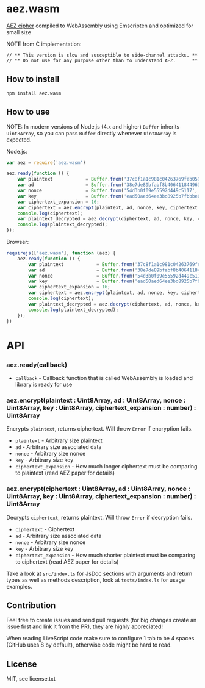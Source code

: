 # aez.wasm
[AEZ cipher](http://web.cs.ucdavis.edu/~rogaway/aez/) compiled to WebAssembly using Emscripten and optimized for small size

NOTE from C implementation:
```
// ** This version is slow and susceptible to side-channel attacks. **
// ** Do not use for any purpose other than to understand AEZ.      **
```

## How to install
```
npm install aez.wasm
```

## How to use
NOTE: In modern versions of Node.js (4.x and higher) `Buffer` inherits `Uint8Array`, so you can pass `Buffer` directly whenever `Uint8Array` is expected.

Node.js:
```javascript
var aez = require('aez.wasm')

aez.ready(function () {
    var plaintext            = Buffer.from('37c8f1a1c981c04263769feb059be120', 'hex');
    var ad                   = Buffer.from('38e7de89bfabf8b4064118449633e2adb942c22b63c9c0971d19d6845dedd9a0', 'hex');
    var nonce                = Buffer.from('54d3b0f09e55592d449c5117', 'hex');
    var key                  = Buffer.from('ead50aed64ee3bd8925b7fbbbe619cdf803cbcf386fccce48ea6b921c36efdb821e47fe3fbdf1a0a90e36d29467797ea', 'hex');
    var ciphertext_expansion = 16;
    var ciphertext = aez.encrypt(plaintext, ad, nonce, key, ciphertext_expansion);
    console.log(ciphertext);
    var plaintext_decrypted = aez.decrypt(ciphertext, ad, nonce, key, ciphertext_expansion);
    console.log(plaintext_decrypted);
});
```
Browser:
```javascript
requirejs(['aez.wasm'], function (aez) {
    aez.ready(function () {
        var plaintext            = Buffer.from('37c8f1a1c981c04263769feb059be120', 'hex');
        var ad                   = Buffer.from('38e7de89bfabf8b4064118449633e2adb942c22b63c9c0971d19d6845dedd9a0', 'hex');
        var nonce                = Buffer.from('54d3b0f09e55592d449c5117', 'hex');
        var key                  = Buffer.from('ead50aed64ee3bd8925b7fbbbe619cdf803cbcf386fccce48ea6b921c36efdb821e47fe3fbdf1a0a90e36d29467797ea', 'hex');
        var ciphertext_expansion = 16;
        var ciphertext = aez.encrypt(plaintext, ad, nonce, key, ciphertext_expansion);
        console.log(ciphertext);
        var plaintext_decrypted = aez.decrypt(ciphertext, ad, nonce, key, ciphertext_expansion);
        console.log(plaintext_decrypted);
    });
})
```

# API
### aez.ready(callback)
* `callback` - Callback function that is called WebAssembly is loaded and library is ready for use

### aez.encrypt(plaintext : Uint8Array, ad : Uint8Array, nonce : Uint8Array, key : Uint8Array, ciphertext_expansion : number) : Uint8Array
Encrypts `plaintext`, returns ciphertext. Will throw `Error` if encryption fails.

* `plaintext` - Arbitrary size plaintext
* `ad` - Arbitrary size associated data
* `nonce` - Arbitrary size nonce
* `key` - Arbitrary size key
* `ciphertext_expansion` - How much longer ciphertext must be comparing to plaintext (read AEZ paper for details)

### aez.encrypt(ciphertext : Uint8Array, ad : Uint8Array, nonce : Uint8Array, key : Uint8Array, ciphertext_expansion : number) : Uint8Array
Decrypts `ciphertext`, returns plaintext. Will throw `Error` if decryption fails.

* `ciphertext` - Ciphertext
* `ad` - Arbitrary size associated data
* `nonce` - Arbitrary size nonce
* `key` - Arbitrary size key
* `ciphertext_expansion` - How much shorter plaintext must be comparing to ciphertext (read AEZ paper for details)

Take a look at `src/index.ls` for JsDoc sections with arguments and return types as well as methods description, look at `tests/index.ls` for usage examples.

## Contribution
Feel free to create issues and send pull requests (for big changes create an issue first and link it from the PR), they are highly appreciated!

When reading LiveScript code make sure to configure 1 tab to be 4 spaces (GitHub uses 8 by default), otherwise code might be hard to read.

## License
MIT, see license.txt
